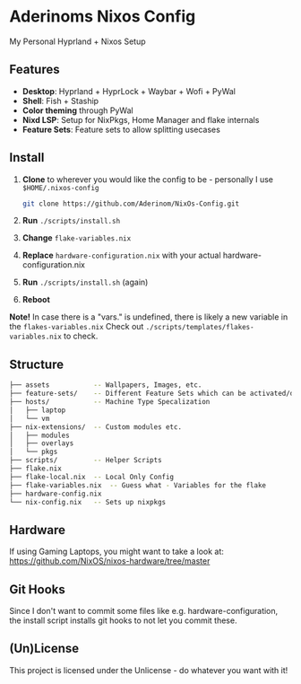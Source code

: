 # Aderinoms Nixos Config

My Personal Hyprland + Nixos Setup

## Features

- **Desktop**: Hyprland + HyprLock + Waybar + Wofi + PyWal
- **Shell**: Fish + Staship
- **Color theming** through PyWal
- **Nixd LSP**: Setup for NixPkgs, Home Manager and flake internals
- **Feature Sets**: Feature sets to allow splitting usecases

## Install

1. **Clone** to wherever you would like the config to be - personally I use `$HOME/.nixos-config`

    ```sh
    git clone https://github.com/Aderinom/NixOs-Config.git 
    ```

2. **Run** `./scripts/install.sh`
3. **Change** `flake-variables.nix`
4. **Replace** `hardware-configuration.nix` with your actual hardware-configuration.nix
5. **Run** `./scripts/install.sh` (again)
6. **Reboot**

**Note!**
In case there is a "vars.<xxxx>" is undefined, there is likely a new variable in the `flakes-variables.nix`
Check out `./scripts/templates/flakes-variables.nix` to check.  

## Structure

```sh
├── assets           -- Wallpapers, Images, etc.
├── feature-sets/    -- Different Feature Sets which can be activated/deactivated
├── hosts/           -- Machine Type Specalization
│   ├── laptop
│   └── vm
├── nix-extensions/  -- Custom modules etc.
│   ├── modules
│   ├── overlays
│   └── pkgs
├── scripts/         -- Helper Scripts 
├── flake.nix       
├── flake-local.nix  -- Local Only Config
├── flake-variables.nix  -- Guess what - Variables for the flake      
├── hardware-config.nix
└── nix-config.nix   -- Sets up nixpkgs
```

## Hardware

If using Gaming Laptops, you might want to take a look at: <https://github.com/NixOS/nixos-hardware/tree/master>

## Git Hooks

Since I don't want to commit some files like e.g. hardware-configuration, the install script installs git hooks to not let you commit these.

## (Un)License

This project is licensed under the Unlicense - do whatever you want with it!
